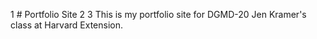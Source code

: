   1 # Portfolio Site
  2
  3 This is my portfolio site for DGMD-20 Jen Kramer's class at Harvard Extension.
